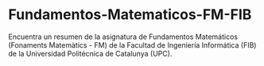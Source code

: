 # Fundamentos-Matematicos-FM-FIB
Encuentra un resumen de la asignatura de Fundamentos Matemáticos (Fonaments Matemàtics - FM) de la Facultad de Ingeniería Informática (FIB) de la Universidad Politécnica de Catalunya (UPC).
